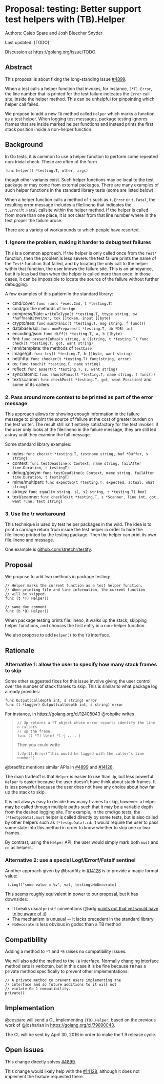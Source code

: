 # Proposal: testing: Better support test helpers with (TB).Helper

Authors: Caleb Spare and Josh Bleecher Snyder

Last updated: [TODO]

Discussion at https://golang.org/issue/TODO.

## Abstract

This proposal is about fixing the long-standing issue
[#4899](https://golang.org/issue/4899).

When a test calls a helper function that invokes, for instance, `(*T).Error`,
the line number that is printed for the test failure indicates the `Error` call
site, inside the helper method. This can be unhelpful for pinpointing which
helper call failed.

We propose to add a new `TB` method called `Helper` which marks a function as a
test helper. When logging test messages, package testing ignores frames that are
inside marked helper functions and instead prints the first stack position
inside a non-helper function.

## Background

In Go tests, it is common to use a helper function to perform some repeated
non-trivial check. These are often of the form

    func helper(t *testing.T, other, args)

though other variants exist. Such helper functions may be local to the test
package or may come from external packages. There are many examples of such
helper functions in the standard library tests (some are listed below).

When a helper function calls a method of `t` such as `t.Error` or `t.Fatal`, the
resulting error message includes a file:lineno that indicates the
`t.Error`/`t.Fatal` callsite within the helper method. If the helper is called
from more than one place, it is not clear from that line number where in the
test proper the failure arose.

There are a variety of workarounds to which people have resorted.

### 1. Ignore the problem, making it harder to debug test failures

This is a common approach. If the helper is only called once from the `Test*`
function, then the problem is less severe: the test failure prints the name of
the `Test*` function that failed, and by locating the only call to the helper
within that function, the user knows the failure site. This is an annoyance, but
it is less bad than when the helper is called more than once: in those cases, it
can be impossible to locate the source of the failure without further debugging.

A few examples of this pattern in the standard library:

- cmd/cover: `func run(c *exec.Cmd, t *testing.T)`
- cmd/go: the methods of `testgo`
- compress/flate: `writeToType(t *testing.T, ttype string, bw *huffmanBitWriter, tok []token, input []byte)`
- crypto/aes: `func mustPanic(t *testing.T, msg string, f func())`
- database/sql: `func numPrepares(t *testing.T, db *DB) int`
- encoding/json: `func diff(t *testing.T, a, b []byte)`
- fmt: `func presentInMap(s string, a []string, t *testing.T)`, `func check(t *testing.T, got, want string)`
- html/template: the methods of `testCase`
- image/gif: `func try(t *testing.T, b []byte, want string)`
- net/http: `func checker(t *testing.T) func(string, error)`
- os: `func touch(t *testing.T, name string)`
- reflect: `func assert(t *testing.T, s, want string)`
- sync/atomic: `func shouldPanic(t *testing.T, name string, f func())`
- text/scanner: `func checkPos(t *testing.T, got, want Position)` and some of
  its callers

### 2. Pass around more context to be printed as part of the error message

This approach allows for showing enough information in the failure message to
pinpoint the source of failure at the cost of greater burden on the test writer.
The result still isn't entirely satisfactory for the test invoker: if the user
only looks at the file:lineno in the failure message, they are still led astray
until they examine the full message.

Some standard library examples:

- bytes: `func check(t *testing.T, testname string, buf *Buffer, s string)`
- context: `func testDeadline(c Context, name string, failAfter time.Duration, t testingT)`
- debug/gosym: `func testDeadline(c Context, name string, failAfter time.Duration, t testingT)`
- mime/multipart: `func expectEq(t *testing.T, expected, actual, what string)`
- strings: `func equal(m string, s1, s2 string, t *testing.T) bool`
- text/scanner: `func checkTok(t *testing.T, s *Scanner, line int, got, want rune, text string)`

### 3. Use the \r workaround

This technique is used by test helper packages in the wild. The idea is to print
a carriage return from inside the test helper in order to hide the file:lineno
printed by the testing package. Then the helper can print its own file:lineno
and message.

One example is
[github.com/stretchr/testify](https://github.com/stretchr/testify/blob/2402e8e7a02fc811447d11f881aa9746cdc57983/assert/assertions.go#L226).

## Proposal

We propose to add two methods in package testing:

    // Helper marks the current function as a test helper function.
    // When printing file and line information, the current function
    // will be skipped.
    func (t *T) Helper()

    // same doc comment
    func (b *B) Helper()

When package testing prints file:lineno, it walks up the stack, skipping helper
functions, and chooses the first entry in a non-helper function.

We also propose to add `Helper()` to the `TB` interface.

## Rationale

### Alternative 1: allow the user to specify how many stack frames to skip

Some other suggested fixes for this issue involve giving the user control over
the number of stack frames to skip. This is similar to what package log already
provides:

    func Output(calldepth int, s string) error
    func (l *Logger) Output(calldepth int, s string) error

For instance, in https://golang.org/cl/12405043 @robpike writes

>     // Up returns a *T object whose error reports identify the line n callers
>     // up the frame.
>     func (t *T) Up(n) *t { .... }
> 
> Then you could write
> 
>     t.Up(1).Error("this would be tagged with the caller's line number")

@bradfitz mentions similar APIs in [#4899](https://golang.org/issue/4899) and
[#14128](https://golang.org/issue/14128).

The main tradeoff is that `Helper` is easier to use than `Up`, but less
powerful. `Helper` is easier because the user doesn't have think about stack
frames. It is less powerful because the user does not have any choice about how
far up the stack to skip.

It is not always easy to decide how many frames to skip, however: a helper
may be called through multiple paths such that it may be a variable depth from
the desired logging site. For example, in the cmd/go tests, the
`(*testgoData).must` helper is called directly by some tests, but is also called
by other helpers such as `(*testgoData).cd`. It would require the user to pass
some state into this method in order to know whether to skip one or two frames.

By contrast, using the `Helper` API, the user would simply mark both `must` and
`cd` as helpers.

### Alternative 2: use a special Logf/Errorf/Fatalf sentinel

Another approach given by @bradfitz in
[#14128](https://github.com/golang/go/issues/14128#issuecomment-176254702)
is to provide a magic format value:

     t.Logf("some value = %v", val, testing.NoDecorate)

This seems roughly equivalent in power to our proposal, but it has downsides:

* It breaks usual `printf` conventions (@adg [points out that vet would have to
  be aware of
  it](https://github.com/golang/go/issues/14128#issuecomment-176456878))
* The mechanism is unusual -- it lacks precedent in the standard library
* `NoDecorate` is less obvious in godoc than a TB method

## Compatibility

Adding a method to `*T` and `*B` raises no compatibility issues.

We will also add the method to the `TB` interface. Normally changing interface
method sets is verboten, but in this case it is be fine because `TB` has a
private method specifically to prevent other implementations:

    // A private method to prevent users implementing the
    // interface and so future additions to it will not
    // violate Go 1 compatibility.
    private()

## Implementation

@cespare will send a CL implementing `(TB).Helper`, based on the previous work
of @josharian in https://golang.org/cl/79890043.

The CL will be sent by April 30, 2016 in order to make the 1.9 release cycle.

## Open issues

This change directly solves [#4899](https://golang.org/issue/4899).

This change would likely help with the [#14128](https://golang.org/issue/14128),
although it does not implement the feature requested there.
